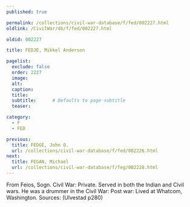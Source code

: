 ```yaml
---
published: true

permalink: /collections/civil-war-database/f/fed/002227.html
oldlink: /CivilWar/db/f/fed/002227.html

oldid: 002227

title: FEDJE, Mikkel Anderson

pagelist:
  exclude: false
  order: 2227
  image: 
  alt:
  caption:
  title:
  subtitle:      # Defaults to page subtitle
  teaser:

category: 
  - F 
  - FED

previous:
  title: FEDGE, John O.
  url: /collections/civil-war-database/f/fed/002226.html  
next:
  title: FEGAN, Michael
  url: /collections/civil-war-database/f/feg/002228.html   
---
```

From Feios, Sogn. Civil War: Private. Served in both the Indian and Civil wars. He was a drummer in the Civil War: Post war: Lived at Whatcom, Washington. Sources: (Ulvestad p280)